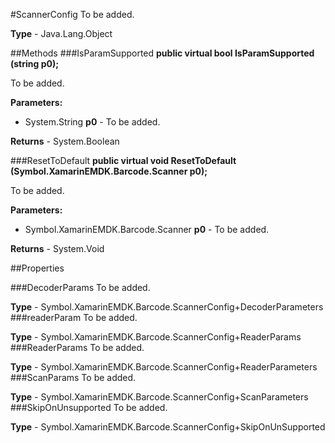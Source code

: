 #ScannerConfig
To be added.

**Type** - Java.Lang.Object

##Methods
###IsParamSupported
**public virtual bool IsParamSupported (string p0);**

To be added.

**Parameters:** 

* System.String **p0** - To be added.

**Returns** - System.Boolean

###ResetToDefault
**public virtual void ResetToDefault (Symbol.XamarinEMDK.Barcode.Scanner p0);**

To be added.

**Parameters:** 

* Symbol.XamarinEMDK.Barcode.Scanner **p0** - To be added.

**Returns** - System.Void

##Properties

###DecoderParams
To be added.

**Type** - Symbol.XamarinEMDK.Barcode.ScannerConfig+DecoderParameters
###readerParam
To be added.

**Type** - Symbol.XamarinEMDK.Barcode.ScannerConfig+ReaderParams
###ReaderParams
To be added.

**Type** - Symbol.XamarinEMDK.Barcode.ScannerConfig+ReaderParameters
###ScanParams
To be added.

**Type** - Symbol.XamarinEMDK.Barcode.ScannerConfig+ScanParameters
###SkipOnUnsupported
To be added.

**Type** - Symbol.XamarinEMDK.Barcode.ScannerConfig+SkipOnUnSupported


